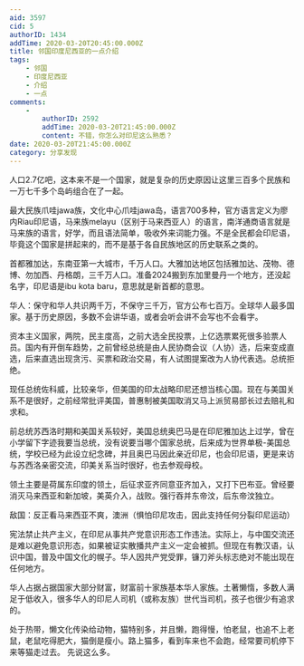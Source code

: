 ```yaml
---
aid: 3597
cid: 5
authorID: 1434
addTime: 2020-03-20T20:45:00.000Z
title: 邻国印度尼西亚的一点介绍
tags:
    - 邻国
    - 印度尼西亚
    - 介绍
    - 一点
comments:
    -
        authorID: 2592
        addTime: 2020-03-20T21:45:00.000Z
        content: 不错，你怎么对印尼这么熟悉？
date: 2020-03-20T21:45:00.000Z
category: 分享发现
---
```


人口2.7亿吧，这本来不是一个国家，就是复杂的历史原因让这里三百多个民族和一万七千多个岛屿组合在了一起。

最大民族爪哇jawa族，文化中心爪哇jawa岛，语言700多种，官方语言定义为廖内Riau印尼语，马来族melayu（区别于马来西亚人）的语言，南洋通商语言就是马来族的语言，好学，而且语法简单，吸收外来词能力强。不是全民都会印尼语，毕竟这个国家是拼起来的，而不是基于各自民族地区的历史联系之类的。

首都雅加达，东南亚第一大城市，千万人口。大雅加达地区包括雅加达、茂物、德博、勿加西、丹格朗，三千万人口。准备2024搬到东加里曼丹一个地方，还没起名字，印尼语是ibu kota baru，意思就是新首都的意思。

华人：保守和华人共识两千万，不保守三千万，官方公布七百万。全球华人最多国家。基于历史原因，多数不会讲华语，或者会听会讲不会写也不会看字。

资本主义国家，两院，民主度高，之前大选全民投票，上亿选票累死很多验票人员。国内有开倒车趋势，之前曾经总统是由人民协商会议（人协）选，后来变成直选，后来直选出现贪污、买票和政治交易，有人试图提案改为人协代表选。总统拒绝。

现任总统佐科威，比较亲华，但美国的印太战略印尼还想当核心国。现在与美国关系不是很好，之前经常批评美国，普惠制被美国取消又马上派贸易部长过去赔礼和求和。

前总统苏西洛时期和美国关系较好，美国总统奥巴马是在印尼雅加达上过学，曾在小学留下字迹我要当总统，没有说要当哪个国家总统，后来成为世界单极-美国总统，学校已经为此设立纪念碑，并且奥巴马因此亲近印尼，也会印尼语，更是来访与苏西洛亲密交流，印美关系当时很好，也去参观母校。

领土主要是荷属东印度的领土，后征求亚齐同意亚齐加入，又打下巴布亚。曾经要消灭马来西亚和新加坡，美英介入，战败。强行吞并东帝汶，后东帝汶独立。

敌国：反正看马来西亚不爽，澳洲（惧怕印尼攻击，因此支持任何分裂印尼运动）

宪法禁止共产主义，在印尼从事共产党意识形态工作违法。实际上，与中国交流还是难以避免意识形态，如果被证实散播共产主义一定会被抓。但现在有教汉语，认识中国，普及中国文化的幌子。华人因共产党受罪，镰刀斧头标志绝对不能出现在任何地方。

华人占据占据国家大部分财富，财富前十家族基本华人家族。土著懒惰，多数人满足于低收入，很多华人的印尼人司机（或称友族）世代当司机，孩子也很少有追求的。

处于热带，懒文化传染给动物，猫特别多，并且懒，跑得慢，怕老鼠，也追不上老鼠，老鼠吃得肥大，猫倒是瘦小。路上猫多，看到车来也不会跑，经常要司机停下来等猫走过去。 先说这么多。
